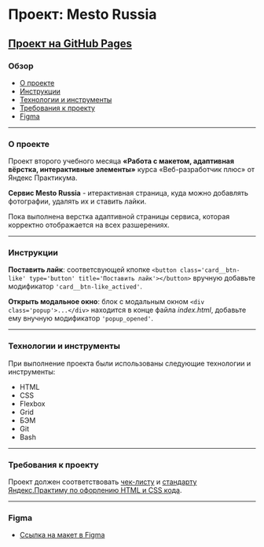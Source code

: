 # Проект: Mesto Russia

## [Проект на GitHub Pages](https://maxsavostyanov.github.io/mesto-project/)
### Обзор
* [О проекте](#о-проекте)
* [Инструкции](#инструкции)
* [Технологии и инструменты](#технологии-и-инструменты)
* [Требования к проекту](#требования-к-проекту)
* [Figma](#figma)
---
### О проекте

Проект второго учебного месяца **«Работа с макетом, адаптивная вёрстка, интерактивные элементы»** курса «Веб-разработчик плюс» от Яндекс Практикума.

**Сервис Mesto Russia** - итерактивная страница, куда можно добавлять фотографии, удалять их и ставить лайки.

Пока выполнена верстка адаптивной страницы сервиса, которая корректно отображается на всех разшерениях.

---
### Инструкции
**Поставить лайк**: соответсвующей кпопке `<button class='card__btn-like' type='button' title='Поставить лайк'></button>` вручную добавьте модификатор `'card__btn-like_actived'`.

**Открыть модальное окно**: блок c модальным окном `<div class='popup'>...</div>` находится в конце файла *index.html*, добавьте ему внучную модификатор `'popup_opened'`.

---
### Технологии и инструменты

При выполнение проекта были использованы следующие технологии и инструменты:
- HTML
- CSS
- Flexbox
- Grid
- БЭМ
- Git
- Bash
---
### Требования к проекту

Проект должен соответствовать [чек-листу](https://code.s3.yandex.net/web-developer/checklists-pdf/web-plus/checklist-3.pdf) и [стандарту Яндекс.Практиму по офорлению HTML и CSS кода](https://code.s3.yandex.net/web-developer/static/design-rules/index.html).

---
### Figma

* [Ссылка на макет в Figma](https://www.figma.com/file/2cn9N9jSkmxD84oJik7xL7/JavaScript.-Sprint-4?node-id=0%3A1)

